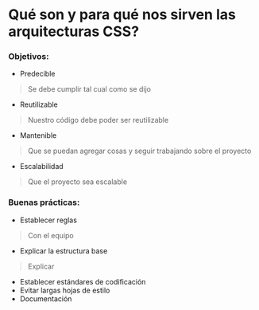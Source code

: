 # Qué son y para qué nos sirven las arquitecturas CSS?

### Objetivos:
* Predecible 
> Se debe cumplir tal cual como se dijo 
* Reutilizable
> Nuestro código debe poder ser reutilizable
* Mantenible
> Que se puedan agregar cosas y seguir trabajando sobre el proyecto
* Escalabilidad
> Que el proyecto sea escalable

### Buenas prácticas:
* Establecer reglas
> Con el equipo
* Explicar la estructura base
> Explicar 
* Establecer estándares de codificación 
* Evitar largas hojas de estilo
* Documentación